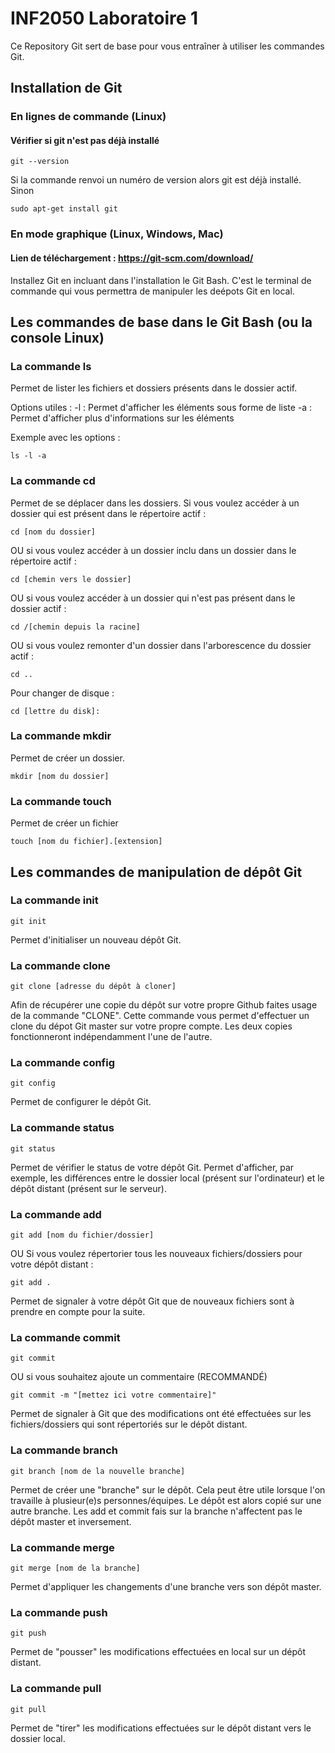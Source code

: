 # INF2050 Laboratoire 1
Ce Repository Git sert de base pour vous entraîner à utiliser les commandes Git.

## Installation de Git

### En lignes de commande (Linux)
#### Vérifier si git n'est pas déjà installé
```
git --version
```
Si la commande renvoi un numéro de version alors git est déjà installé.
Sinon 
```
sudo apt-get install git
```
### En mode graphique (Linux, Windows, Mac)
#### Lien de téléchargement : https://git-scm.com/download/
Installez Git en incluant dans l'installation le Git Bash. 
C'est le terminal de commande qui vous permettra de manipuler les deépots Git en local.

## Les commandes de base dans le Git Bash (ou la console Linux)

### La commande ls
Permet de lister les fichiers et dossiers présents dans le dossier actif.

Options utiles :
-l : Permet d'afficher les éléments sous forme de liste
-a : Permet d'afficher plus d'informations sur les éléments

Exemple avec les options : 
```
ls -l -a
```

### La commande cd
Permet de se déplacer dans les dossiers.
Si vous voulez accéder à un dossier qui est présent dans le répertoire actif :
```
cd [nom du dossier]
```
OU si vous voulez accéder à un dossier inclu dans un dossier dans le répertoire actif :
```
cd [chemin vers le dossier]
```
OU si vous voulez accéder à un dossier qui n'est pas présent dans le dossier actif :
```
cd /[chemin depuis la racine]
```
OU si vous voulez remonter d'un dossier dans l'arborescence du dossier actif :
```
cd ..
```

Pour changer de disque :
```
cd [lettre du disk]:
```

### La commande mkdir
Permet de créer un dossier.
```
mkdir [nom du dossier]
```

### La commande touch
Permet de créer un fichier
```
touch [nom du fichier].[extension]
```

## Les commandes de manipulation de dépôt Git

### La commande init
```
git init
```
Permet d'initialiser un nouveau dépôt Git.

### La commande clone
```
git clone [adresse du dépôt à cloner]
```
Afin de récupérer une copie du dépôt sur votre propre Github faites usage de la commande "CLONE".
Cette commande vous permet d'effectuer un clone du dépot Git master sur votre propre compte.
Les deux copies fonctionneront indépendamment l'une de l'autre.

### La commande config
```
git config
```
Permet de configurer le dépôt Git.

### La commande status
```
git status
```
Permet de vérifier le status de votre dépôt Git.
Permet d'afficher, par exemple, les différences entre le dossier local (présent sur l'ordinateur) et le dépôt distant (présent sur le serveur).

### La commande add
```
git add [nom du fichier/dossier]
```
OU Si vous voulez répertorier tous les nouveaux fichiers/dossiers pour votre dépôt distant :
```
git add .
```
Permet de signaler à votre dépôt Git que de nouveaux fichiers sont à prendre en compte pour la suite.

### La commande commit
```
git commit
```
OU si vous souhaitez ajoute un commentaire (RECOMMANDÉ)
```
git commit -m "[mettez ici votre commentaire]"
```
Permet de signaler à Git que des modifications ont été effectuées sur les fichiers/dossiers qui sont répertoriés sur le dépôt distant.

### La commande branch
```
git branch [nom de la nouvelle branche]
```
Permet de créer une "branche" sur le dépôt. 
Cela peut être utile lorsque l'on travaille à plusieur(e)s personnes/équipes.
Le dépôt est alors copié sur une autre branche. 
Les add et commit fais sur la branche n'affectent pas le dépôt master et inversement.

### La commande merge
```
git merge [nom de la branche]
```
Permet d'appliquer les changements d'une branche vers son dépôt master.

### La commande push
```
git push
```
Permet de "pousser" les modifications effectuées en local sur un dépôt distant.

### La commande pull
```
git pull
```
Permet de "tirer" les modifications effectuées sur le dépôt distant vers le dossier local.
